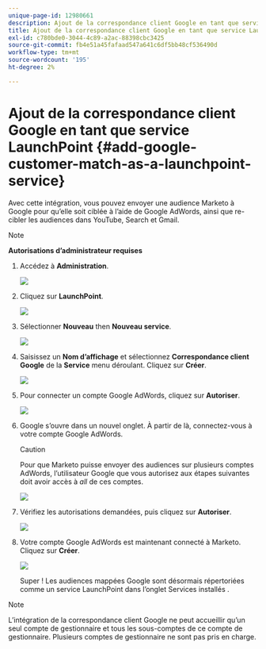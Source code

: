 ```yaml
---
unique-page-id: 12980661
description: Ajout de la correspondance client Google en tant que service LaunchPoint - Documents Marketo - Documentation du produit
title: Ajout de la correspondance client Google en tant que service LaunchPoint
exl-id: c780bde0-3044-4c89-a2ac-88398cbc3425
source-git-commit: fb4e51a45fafaad547a641c6df5bb48cf536490d
workflow-type: tm+mt
source-wordcount: '195'
ht-degree: 2%

---
```


# Ajout de la correspondance client Google en tant que service LaunchPoint {#add-google-customer-match-as-a-launchpoint-service}

Avec cette intégration, vous pouvez envoyer une audience Marketo à Google pour qu’elle soit ciblée à l’aide de Google AdWords, ainsi que re-cibler les audiences dans YouTube, Search et Gmail.

>[!NOTE]
>
>**Autorisations d’administrateur requises**

1. Accédez à **Administration**.

   ![](assets/admin.png)

1. Cliquez sur **LaunchPoint**.

   ![](assets/image2014-12-5-14-3a35-3a27.png)

1. Sélectionner **Nouveau** then **Nouveau service**.

   ![](assets/image2014-12-5-14-3a37-3a33.png)

1. Saisissez un **Nom d’affichage** et sélectionnez **Correspondance client Google** de la **Service** menu déroulant. Cliquez sur **Créer**.

   ![](assets/chooseservice.png)

1. Pour connecter un compte Google AdWords, cliquez sur **Autoriser**.

   ![](assets/authorizeaccount-1.png)

1. Google s’ouvre dans un nouvel onglet. À partir de là, connectez-vous à votre compte Google AdWords.

   >[!CAUTION]
   >
   >Pour que Marketo puisse envoyer des audiences sur plusieurs comptes AdWords, l’utilisateur Google que vous autorisez aux étapes suivantes doit avoir accès à _all_ de ces comptes.

   ![](assets/chooseaccount.png)

1. Vérifiez les autorisations demandées, puis cliquez sur **Autoriser**.

   ![](assets/reviewpermissions.png)

1. Votre compte Google AdWords est maintenant connecté à Marketo. Cliquez sur **Créer**.

   ![](assets/authorizesuccess.png)

   Super ! Les audiences mappées Google sont désormais répertoriées comme un service LaunchPoint dans l’onglet Services installés .

>[!NOTE]
>
>L’intégration de la correspondance client Google ne peut accueillir qu’un seul compte de gestionnaire et tous les sous-comptes de ce compte de gestionnaire. Plusieurs comptes de gestionnaire ne sont pas pris en charge.
